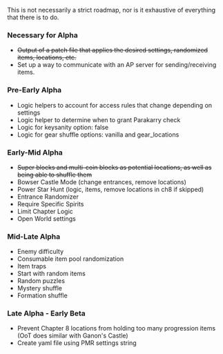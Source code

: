 This is not necessarily a strict roadmap, nor is it exhaustive of everything that there is to do. 

### Necessary for Alpha
- ~~Output of a patch file that applies the desired settings, randomized items, locations, etc.~~
- Set up a way to communicate with an AP server for sending/receiving items.

### Pre-Early Alpha
- Logic helpers to account for access rules that change depending on settings
- Logic helper to determine when to grant Parakarry check
- Logic for keysanity option: false
- Logic for gear shuffle options: vanilla and gear_locations

### Early-Mid Alpha
- ~~Super blocks and multi-coin blocks as potential locations, as well as being able to shuffle them~~
- Bowser Castle Mode (change entrances, remove locations)
- Power Star Hunt (logic, items, remove locations in ch8 if skipped)
- Entrance Randomizer
- Require Specific Spirits
- Limit Chapter Logic
- Open World settings

### Mid-Late Alpha
- Enemy difficulty
- Consumable item pool randomization
- Item traps
- Start with random items
- Random puzzles
- Mystery shuffle
- Formation shuffle


### Late Alpha - Early Beta
- Prevent Chapter 8 locations from holding too many progression items (OoT does similar with Ganon's Castle)
- Create yaml file using PMR settings string
